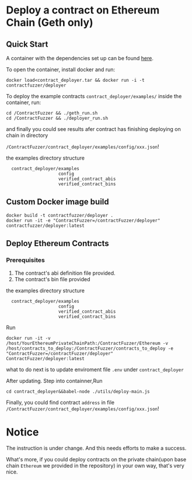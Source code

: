 # Deploy a contract on Ethereum Chain (Geth only)

## Quick Start

A container with the dependencies set up can be found [here](https://pan.baidu.com/s/undefined).

To open the container, install docker and run:
```
docker load<contract_deployer.tar && docker run -i -t contractfuzzer/deployer
```

To deploy the example contracts `contract_deployer/examples/` inside the container, run:

```
cd /ContractFuzzer && ./geth_run.sh
cd /ContractFuzzer && ./deployer_run.sh
```

and finally you could see results afer contract has finishing deploying on chain in directory 

`/ContractFuzzer/contract_deployer/examples/config/xxx.json`!

the examples directory structure
```
  contract_deployer/examples
                    config
                    verified_contract_abis
                    verified_contract_bins
```
## Custom Docker image build

```
docker build -t contractfuzzer/deployer .
docker run -it -e "ContractFuzzer=/contractFuzzer/deployer"  contractfuzzer/deployer:latest
```
## Deploy Ethereum Contracts

### Prerequisites

1. The contract's abi definition file provided.
2. The contract's bin file provided

the examples directory structure
```
  contract_deployer/examples
                    config
                    verified_contract_abis
                    verified_contract_bins
```
Run 
```
docker run -it -v /host/YourEthereumPrivateChainPath:/ContractFuzzer/Ethereum -v /host/contracts_to_deploy:/ContractFuzzer/contracts_to_deploy -e "ContractFuzzer=/contractFuzzer/deployer"  ContractFuzzer/deployer:latest
```
what to do next is to update enviroment file `.env` under `contract_deployer`

After updating. Step into containner,Run
```
cd contract_deployer&&babel-node ./utils/deploy-main.js
```
Finally, you could find contract `address` in file 
`/ContractFuzzer/contract_deployer/examples/config/xxx.json`!

# Notice

The instruction is under change. And this needs efforts to make a success.

What's more, if you could deploy contracts on the private chain(upon base chain `Ethereum`  we provided in the repository) in your own way, that's very nice.
